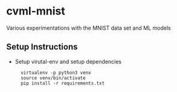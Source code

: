 # cvml-mnist
Various experimentations with the MNIST data set and ML models

## Setup Instructions

* Setup virutal-env and setup dependencies
        
        virtualenv -p python3 venv
        source venv/bin/activate
        pip install -r requirements.txt